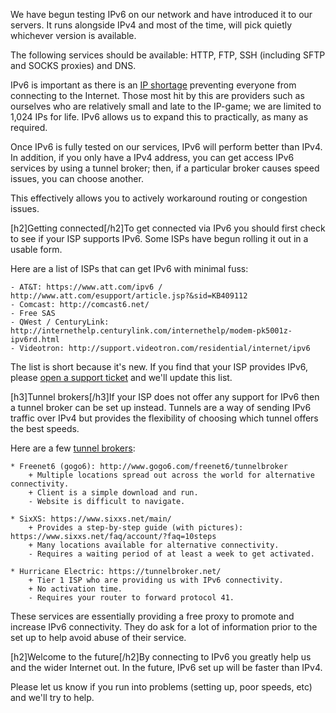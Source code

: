 We have begun testing IPv6 on our network and have introduced it to our servers. It runs alongside IPv4 and most of the time, will pick quietly whichever version is available.

The following services should be available: HTTP, FTP, SSH (including SFTP and SOCKS proxies) and DNS.

IPv6 is important as there is an [IP shortage](https://www.ripe.net/internet-coordination/news/announcements/ripe-ncc-begins-to-allocate-ipv4-address-space-from-the-last-8) preventing everyone from connecting to the Internet. Those most hit by this are providers such as ourselves who are relatively small and late to the IP-game; we are limited to 1,024 IPs for life. IPv6 allows us to expand this to practically, as many as required.

Once IPv6 is fully tested on our services, IPv6 will perform better than IPv4. In addition, if you only have a IPv4 address, you can get access IPv6 services by using a tunnel broker; then, if a particular broker causes speed issues, you can choose another.

This effectively allows you to actively workaround routing or congestion issues.

[h2]Getting connected[/h2]To get connected via IPv6 you should first check to see if your ISP supports IPv6. Some ISPs have begun rolling it out in a usable form.

Here are a list of ISPs that can get IPv6 with minimal fuss:

    - AT&T: https://www.att.com/ipv6 / http://www.att.com/esupport/article.jsp?&sid=KB409112
    - Comcast: http://comcast6.net/
    - Free SAS
    - QWest / CenturyLink: http://internethelp.centurylink.com/internethelp/modem-pk5001z-ipv6rd.html
    - Videotron: http://support.videotron.com/residential/internet/ipv6

The list is short because it's new. If you find that your ISP provides IPv6, please [open a support ticket](https://www.feralhosting.com/manager/tickets/new) and we'll update this list.

[h3]Tunnel brokers[/h3]If your ISP does not offer any support for IPv6 then a tunnel broker can be set up instead. Tunnels are a way of sending IPv6 traffic over IPv4 but provides the flexibility of choosing which tunnel offers the best speeds.

Here are a few [tunnel brokers](https://en.wikipedia.org/wiki/List_of_IPv6_tunnel_brokers):

    * Freenet6 (gogo6): http://www.gogo6.com/freenet6/tunnelbroker
        + Multiple locations spread out across the world for alternative connectivity.
        + Client is a simple download and run.
        - Website is difficult to navigate.

    * SixXS: https://www.sixxs.net/main/
        + Provides a step-by-step guide (with pictures): https://www.sixxs.net/faq/account/?faq=10steps
        + Many locations available for alternative connectivity.
        - Requires a waiting period of at least a week to get activated.

    * Hurricane Electric: https://tunnelbroker.net/
        + Tier 1 ISP who are providing us with IPv6 connectivity.
        + No activation time.
        - Requires your router to forward protocol 41.

These services are essentially providing a free proxy to promote and increase IPv6 connectivity. They do ask for a lot of information prior to the set up to help avoid abuse of their service.


[h2]Welcome to the future[/h2]By connecting to IPv6 you greatly help us and the wider Internet out. In the future, IPv6 set up will be faster than IPv4.

Please let us know if you run into problems (setting up, poor speeds, etc) and we'll try to help.